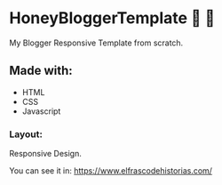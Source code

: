 # HoneyBloggerTemplate 🐝 🍯

My Blogger Responsive Template from scratch.

## Made with:

- HTML
- CSS
- Javascript

### Layout:

Responsive Design.

You can see it in: https://www.elfrascodehistorias.com/
